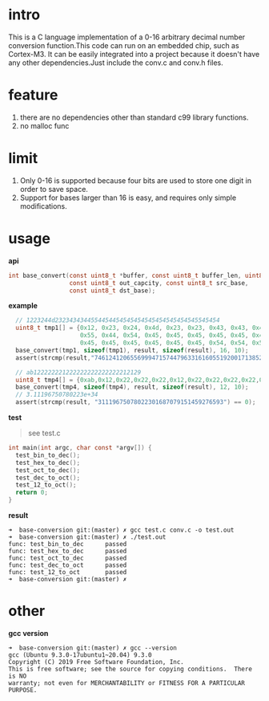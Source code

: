 # intro
This is a C language implementation of a 0-16 arbitrary decimal number conversion function.This code can run on an embedded chip, such as Cortex-M3.
It can be easily integrated into a project because it doesn't have any other dependencies.Just include the conv.c and conv.h files.

# feature
1. there are no dependencies other than standard c99 library functions.
1. no malloc func

# limit
1. Only 0-16 is supported because four bits are used to store one digit in order to save space.
1. Support for bases larger than 16 is easy, and requires only simple modifications.

# usage
**api**
```c
int base_convert(const uint8_t *buffer, const uint8_t buffer_len, uint8_t *out,
                 const uint8_t out_capcity, const uint8_t src_base,
                 const uint8_t dst_base);
```
**example**
```c
  // 1223244d2323434344554454454545454545454545454545545454
  uint8_t tmp1[] = {0x12, 0x23, 0x24, 0x4d, 0x23, 0x23, 0x43, 0x43, 0x44,
                    0x55, 0x44, 0x54, 0x45, 0x45, 0x45, 0x45, 0x45, 0x45,
                    0x45, 0x45, 0x45, 0x45, 0x45, 0x45, 0x54, 0x54, 0x54};
  base_convert(tmp1, sizeof(tmp1), result, sizeof(result), 16, 10);
  assert(strcmp(result,"7461241206556999471574479633161605519200171385253631869597275220") ==0);

  // ab122222221222222222222222212129
  uint8_t tmp4[] = {0xab,0x12,0x22,0x22,0x22,0x12,0x22,0x22,0x22,0x22,0x22,0x22,0x22,0x21,0x21,0x29};
  base_convert(tmp4, sizeof(tmp4), result, sizeof(result), 12, 10);
  // 3.11196750780223e+34
  assert(strcmp(result, "31119675078022301687079151459276593") == 0);  
```

**test**
>see test.c
```c
int main(int argc, char const *argv[]) {
  test_bin_to_dec();
  test_hex_to_dec();
  test_oct_to_dec();
  test_dec_to_oct();
  test_12_to_oct();
  return 0;
}
```
**result**
```shell
➜  base-conversion git:(master) ✗ gcc test.c conv.c -o test.out
➜  base-conversion git:(master) ✗ ./test.out 
func: test_bin_to_dec      passed
func: test_hex_to_dec      passed
func: test_oct_to_dec      passed
func: test_dec_to_oct      passed
func: test_12_to_oct       passed
➜  base-conversion git:(master) ✗ 
```

# other
**gcc version**
```shell
➜  base-conversion git:(master) ✗ gcc --version
gcc (Ubuntu 9.3.0-17ubuntu1~20.04) 9.3.0
Copyright (C) 2019 Free Software Foundation, Inc.
This is free software; see the source for copying conditions.  There is NO
warranty; not even for MERCHANTABILITY or FITNESS FOR A PARTICULAR PURPOSE.
```
